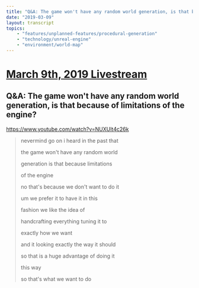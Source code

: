 ```yaml
---
title: "Q&A: The game won't have any random world generation, is that because of limitations of the engine?"
date: "2019-03-09"
layout: transcript
topics:
    - "features/unplanned-features/procedural-generation"
    - "technology/unreal-engine"
    - "environment/world-map"
---
```

# [March 9th, 2019 Livestream](../2019-03-09.md)
## Q&A: The game won't have any random world generation, is that because of limitations of the engine?
https://www.youtube.com/watch?v=NUXUlt4c26k
> nevermind go on i heard in the past that
> 
> the game won't have any random world
> 
> generation is that because limitations
> 
> of the engine
> 
> no that's because we don't want to do it
> 
> um we prefer it to have it in this
> 
> fashion we like the idea of
> 
> handcrafting everything tuning it to
> 
> exactly how we want
> 
> and it looking exactly the way it should
> 
> so that is a huge advantage of doing it
> 
> this way
> 
> so that's what we want to do
> 
